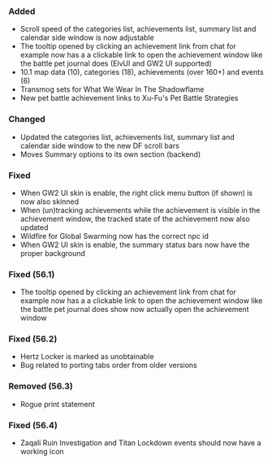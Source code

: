 ### Added
- Scroll speed of the categories list, achievements list, summary list and calendar side window is now adjustable
- The tooltip opened by clicking an achievement link from chat for example now has a a clickable link to open the achievement window like the battle pet journal does (ElvUI and GW2 UI supported)
- 10.1 map data (10), categories (18), achievements (over 160+) and events (6)
- Transmog sets for What We Wear In The Shadowflame
- New pet battle achievement links to Xu-Fu's Pet Battle Strategies

### Changed
- Updated the categories list, achievements list, summary list and calendar side window to the new DF scroll bars
- Moves Summary options to its own section (backend)

### Fixed
- When GW2 UI skin is enable, the right click menu button (if shown) is now also skinned
- When (un)tracking achievements while the achievement is visible in the achievement window, the tracked state of the achievement now also updated
- Wildfire for Global Swarming now has the correct npc id
- When GW2 UI skin is enable, the summary status bars now have the proper background

### Fixed (56.1)
- The tooltip opened by clicking an achievement link from chat for example now has a a clickable link to open the achievement window like the battle pet journal does show now actually open the achievement window

### Fixed (56.2)
- Hertz Locker is marked as unobtainable
- Bug related to porting tabs order from older versions

### Removed (56.3)
- Rogue print statement

### Fixed (56.4)
- Zaqali Ruin Investigation and Titan Lockdown events should now have a working icon